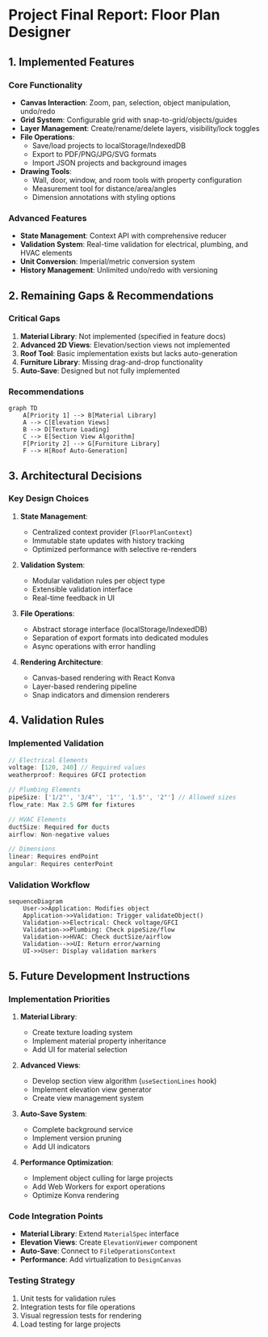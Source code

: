 # Project Final Report: Floor Plan Designer

## 1. Implemented Features
### Core Functionality
- **Canvas Interaction**: Zoom, pan, selection, object manipulation, undo/redo
- **Grid System**: Configurable grid with snap-to-grid/objects/guides
- **Layer Management**: Create/rename/delete layers, visibility/lock toggles
- **File Operations**:
  - Save/load projects to localStorage/IndexedDB
  - Export to PDF/PNG/JPG/SVG formats
  - Import JSON projects and background images
- **Drawing Tools**:
  - Wall, door, window, and room tools with property configuration
  - Measurement tool for distance/area/angles
  - Dimension annotations with styling options

### Advanced Features
- **State Management**: Context API with comprehensive reducer
- **Validation System**: Real-time validation for electrical, plumbing, and HVAC elements
- **Unit Conversion**: Imperial/metric conversion system
- **History Management**: Unlimited undo/redo with versioning

## 2. Remaining Gaps & Recommendations
### Critical Gaps
1. **Material Library**: Not implemented (specified in feature docs)
2. **Advanced 2D Views**: Elevation/section views not implemented
3. **Roof Tool**: Basic implementation exists but lacks auto-generation
4. **Furniture Library**: Missing drag-and-drop functionality
5. **Auto-Save**: Designed but not fully implemented

### Recommendations
```mermaid
graph TD
    A[Priority 1] --> B[Material Library]
    A --> C[Elevation Views]
    B --> D[Texture Loading]
    C --> E[Section View Algorithm]
    F[Priority 2] --> G[Furniture Library]
    F --> H[Roof Auto-Generation]
```

## 3. Architectural Decisions
### Key Design Choices
1. **State Management**:
   - Centralized context provider (`FloorPlanContext`)
   - Immutable state updates with history tracking
   - Optimized performance with selective re-renders

2. **Validation System**:
   - Modular validation rules per object type
   - Extensible validation interface
   - Real-time feedback in UI

3. **File Operations**:
   - Abstract storage interface (localStorage/IndexedDB)
   - Separation of export formats into dedicated modules
   - Async operations with error handling

4. **Rendering Architecture**:
   - Canvas-based rendering with React Konva
   - Layer-based rendering pipeline
   - Snap indicators and dimension renderers

## 4. Validation Rules
### Implemented Validation
```typescript
// Electrical Elements
voltage: [120, 240] // Required values
weatherproof: Requires GFCI protection

// Plumbing Elements
pipeSize: ['1/2"', '3/4"', '1"', '1.5"', '2"'] // Allowed sizes
flow_rate: Max 2.5 GPM for fixtures

// HVAC Elements
ductSize: Required for ducts
airflow: Non-negative values

// Dimensions
linear: Requires endPoint
angular: Requires centerPoint
```

### Validation Workflow
```mermaid
sequenceDiagram
    User->>Application: Modifies object
    Application->>Validation: Trigger validateObject()
    Validation->>Electrical: Check voltage/GFCI
    Validation->>Plumbing: Check pipeSize/flow
    Validation->>HVAC: Check ductSize/airflow
    Validation-->>UI: Return error/warning
    UI->>User: Display validation markers
```

## 5. Future Development Instructions
### Implementation Priorities
1. **Material Library**:
   - Create texture loading system
   - Implement material property inheritance
   - Add UI for material selection

2. **Advanced Views**:
   - Develop section view algorithm (`useSectionLines` hook)
   - Implement elevation view generator
   - Create view management system

3. **Auto-Save System**:
   - Complete background service
   - Implement version pruning
   - Add UI indicators

4. **Performance Optimization**:
   - Implement object culling for large projects
   - Add Web Workers for export operations
   - Optimize Konva rendering

### Code Integration Points
- **Material Library**: Extend `MaterialSpec` interface
- **Elevation Views**: Create `ElevationViewer` component
- **Auto-Save**: Connect to `FileOperationsContext`
- **Performance**: Add virtualization to `DesignCanvas`

### Testing Strategy
1. Unit tests for validation rules
2. Integration tests for file operations
3. Visual regression tests for rendering
4. Load testing for large projects
